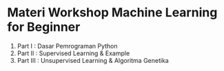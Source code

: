 # Materi Workshop Machine Learning for Beginner

1. Part I : Dasar Pemrograman Python
2. Part II : Supervised Learning & Example
3. Part III : Unsupervised Learning & Algoritma Genetika
